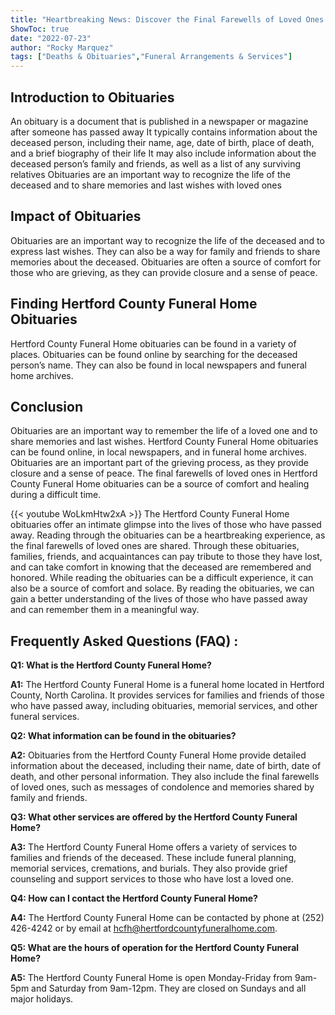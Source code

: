 ```yaml
---
title: "Heartbreaking News: Discover the Final Farewells of Loved Ones in Hertford County Funeral Home Obituaries"
ShowToc: true 
date: "2022-07-23"
author: "Rocky Marquez" 
tags: ["Deaths & Obituaries","Funeral Arrangements & Services"]
---
```

## Introduction to Obituaries

An obituary is a document that is published in a newspaper or magazine after someone has passed away It typically contains information about the deceased person, including their name, age, date of birth, place of death, and a brief biography of their life It may also include information about the deceased person’s family and friends, as well as a list of any surviving relatives Obituaries are an important way to recognize the life of the deceased and to share memories and last wishes with loved ones

## Impact of Obituaries

Obituaries are an important way to recognize the life of the deceased and to express last wishes. They can also be a way for family and friends to share memories about the deceased. Obituaries are often a source of comfort for those who are grieving, as they can provide closure and a sense of peace.

## Finding Hertford County Funeral Home Obituaries

Hertford County Funeral Home obituaries can be found in a variety of places. Obituaries can be found online by searching for the deceased person’s name. They can also be found in local newspapers and funeral home archives.

## Conclusion

Obituaries are an important way to remember the life of a loved one and to share memories and last wishes. Hertford County Funeral Home obituaries can be found online, in local newspapers, and in funeral home archives. Obituaries are an important part of the grieving process, as they provide closure and a sense of peace. The final farewells of loved ones in Hertford County Funeral Home obituaries can be a source of comfort and healing during a difficult time.

{{< youtube WoLkmHtw2xA >}} 
The Hertford County Funeral Home obituaries offer an intimate glimpse into the lives of those who have passed away. Reading through the obituaries can be a heartbreaking experience, as the final farewells of loved ones are shared. Through these obituaries, families, friends, and acquaintances can pay tribute to those they have lost, and can take comfort in knowing that the deceased are remembered and honored. While reading the obituaries can be a difficult experience, it can also be a source of comfort and solace. By reading the obituaries, we can gain a better understanding of the lives of those who have passed away and can remember them in a meaningful way.

## Frequently Asked Questions (FAQ) :
**Q1: What is the Hertford County Funeral Home?**

**A1:** The Hertford County Funeral Home is a funeral home located in Hertford County, North Carolina. It provides services for families and friends of those who have passed away, including obituaries, memorial services, and other funeral services.

**Q2: What information can be found in the obituaries?**

**A2:** Obituaries from the Hertford County Funeral Home provide detailed information about the deceased, including their name, date of birth, date of death, and other personal information. They also include the final farewells of loved ones, such as messages of condolence and memories shared by family and friends. 

**Q3: What other services are offered by the Hertford County Funeral Home?**

**A3:** The Hertford County Funeral Home offers a variety of services to families and friends of the deceased. These include funeral planning, memorial services, cremations, and burials. They also provide grief counseling and support services to those who have lost a loved one. 

**Q4: How can I contact the Hertford County Funeral Home?**

**A4:** The Hertford County Funeral Home can be contacted by phone at (252) 426-4242 or by email at hcfh@hertfordcountyfuneralhome.com. 

**Q5: What are the hours of operation for the Hertford County Funeral Home?**

**A5:** The Hertford County Funeral Home is open Monday-Friday from 9am-5pm and Saturday from 9am-12pm. They are closed on Sundays and all major holidays.



